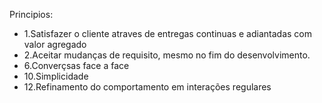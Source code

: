Principios:

- 1.Satisfazer o cliente atraves de entregas continuas e adiantadas com valor agregado
- 2.Aceitar mudanças de requisito, mesmo no fim do desenvolvimento.
- 6.Converçsas face a face
- 10.Simplicidade
- 12.Refinamento do comportamento em interações regulares

